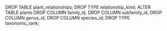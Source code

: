 DROP TABLE plant_relationships;
DROP TYPE relationship_kind;
ALTER TABLE plants
DROP COLUMN family_id,
DROP COLUMN subfamily_id,
DROP COLUMN genus_id,
DROP COLUMN species_id;
DROP TYPE taxonomic_rank;
